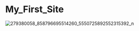 # My_First_Site
![279380058_858796695514260_5550725892552315392_n](https://user-images.githubusercontent.com/61084287/166115878-49f1851d-1b77-4481-a6c6-dcf7f3da736c.jpg)
